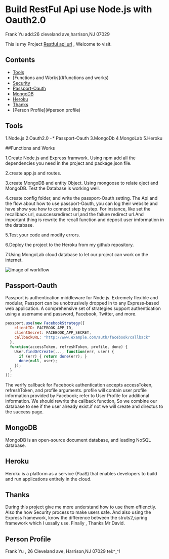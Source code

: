 # Build RestFul Api use Node.js with Oauth2.0

Frank Yu  add:26 cleveland ave,harrison,NJ 07029
  
This is my Project [Restful api url](tranquil-wind-cave-47165.herokuapp.com) ,
Welcome to visit.

## Contents

* [Tools](#tools)
* [Functions and Works](#functions and works)
* [Security](#security)
* [Passport-Oauth](#passport-oauth)
* [MongoDB](#mongodb)
* [Heroku](#heroku)
* [Thanks](#thanks)
* [Person Profile](#person profile)

## Tools

1.Node.js
2.Oauth2.0
··* Passport-Oauth
3.MongoDb
4.MongoLab
5.Heroku

##Functions and Works

1.Create Node.js and Express framwork. Using npm add all the dependencies you need in the project and package.json file.

2.create app.js and routes.

3.create MongoDB and entity Object. Using mongoose to relate oject and MongoDB. Test the Database is working well.

4.create config folder, and write the passport-Oauth setting. The Api and the flow about how to use passport-Oauth, you can log their website and have show you how to connect step by step. For instance, like set the recallback url, suuccessredirect url,and the failure redirect url.And important thing is rewrite the recall function and deposit user imformation in the database.

5.Test your code and modify errors.

6.Deploy the project to the Heroku from my github repository.

7.Using MongoLab cloud database to let our project can work on the internet.

![Image of workflow](https://www.ibm.com/support/knowledgecenter/en/SSZSXU_6.2.2.6/com.ibm.tivoli.fim.doc_6226/config/graphic/art/OAuth2_authcode.gif)

## Passport-Oauth

Passport is authentication middleware for Node.js. Extremely flexible and modular, Passport can be unobtrusively dropped in to any Express-based web application. A comprehensive set of strategies support authentication using a username and password, Facebook, Twitter, and more.

```javascript
passport.use(new FacebookStrategy({
    clientID: FACEBOOK_APP_ID,
    clientSecret: FACEBOOK_APP_SECRET,
    callbackURL: "http://www.example.com/auth/facebook/callback"
  },
  function(accessToken, refreshToken, profile, done) {
    User.findOrCreate(..., function(err, user) {
      if (err) { return done(err); }
      done(null, user);
    });
  }
));
```
The verify callback for Facebook authentication accepts accessToken, refreshToken, and profile arguments. profile will contain user profile information provided by Facebook; refer to User Profile for additional information.
We should rewrite the callback function, So we combine our database to see if the user already exist.if not we will create and directus to the success page.

## MongoDB

MongoDB is an open-source document database, and leading NoSQL database. 

## Heroku

Heroku is a platform as a service (PaaS) that enables developers to build and run applications entirely in the cloud.

## Thanks

During this project give me more understand how to use them effienctly. Also the how Security process to make users 
safe. And also using the Express framework, know the difference between the struts2,spring framework which I ussally use.    Finally , Thanks Mr David.

## Person Profile

Frank Yu , 26 Cleveland ave, Harrison,NJ 07029    tel:^_^!

